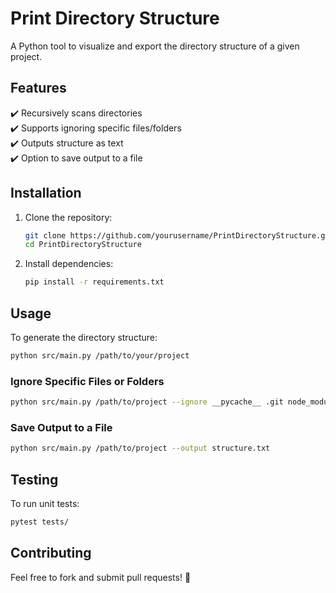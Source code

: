 # Print Directory Structure

A Python tool to visualize and export the directory structure of a given project.

## Features
✔️ Recursively scans directories  
✔️ Supports ignoring specific files/folders  
✔️ Outputs structure as text  
✔️ Option to save output to a file  

## Installation

1. Clone the repository:
   ```sh
   git clone https://github.com/yourusername/PrintDirectoryStructure.git
   cd PrintDirectoryStructure
   ```

2. Install dependencies:
   ```sh
   pip install -r requirements.txt
   ```

## Usage

To generate the directory structure:
```sh
python src/main.py /path/to/your/project
```

### **Ignore Specific Files or Folders**
```sh
python src/main.py /path/to/project --ignore __pycache__ .git node_modules
```

### **Save Output to a File**
```sh
python src/main.py /path/to/project --output structure.txt
```

## Testing

To run unit tests:
```sh
pytest tests/
```

## Contributing
Feel free to fork and submit pull requests! 🚀

